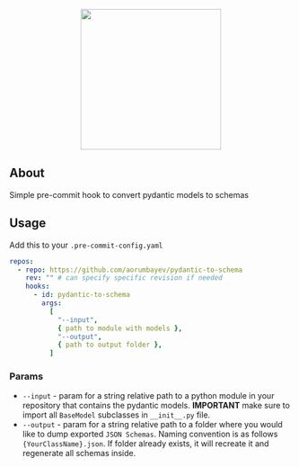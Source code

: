 <p align="center">
    <a><img src="https://user-images.githubusercontent.com/7698600/94006948-ee21ab00-fda0-11ea-9542-719db825fbbd.png
" height="250"/></a>
<br />
</p>

## About

Simple pre-commit hook to convert pydantic models to schemas

## Usage

Add this to your `.pre-commit-config.yaml`

```yaml
repos:
  - repo: https://github.com/aorumbayev/pydantic-to-schema
    rev: "" # can specify specific revision if needed
    hooks:
      - id: pydantic-to-schema
        args:
          [
            "--input",
            { path to module with models },
            "--output",
            { path to output folder },
          ]
```

### Params

- `--input` - param for a string relative path to a python module in your repository that contains the pydantic models. **IMPORTANT** make sure to import all `BaseModel` subclasses in `__init__.py` file.
- `--output` - param for a string relative path to a folder where you would like to dump exported `JSON Schemas`. Naming convention is as follows `{YourClassName}.json`. If folder already exists, it will recreate it and regenerate all schemas inside.
